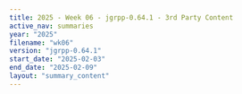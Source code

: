 ```yaml
---
title: 2025 - Week 06 - jgrpp-0.64.1 - 3rd Party Content
active_nav: summaries
year: "2025"
filename: "wk06"
version: "jgrpp-0.64.1"
start_date: "2025-02-03"
end_date: "2025-02-09"
layout: "summary_content"
---
```

